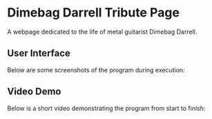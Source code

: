 # Dimebag Darrell Tribute Page
A webpage dedicated to the life of metal guitarist Dimebag Darrell.

## User Interface
Below are some screenshots of the program during execution:

## Video Demo
Below is a short video demonstrating the program from start to finish:
